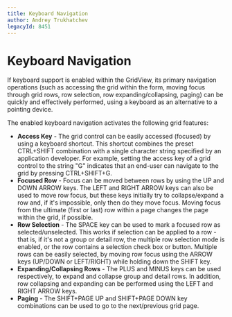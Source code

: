 ```yaml
---
title: Keyboard Navigation
author: Andrey Trukhatchev
legacyId: 8451
---
```

# Keyboard Navigation
If keyboard support is enabled within the GridView, its primary navigation operations (such as accessing the grid within the form, moving focus through grid rows, row selection, row expanding/collapsing, paging) can be quickly and effectively performed, using a keyboard as an alternative to a pointing device.

The enabled keyboard navigation activates the following grid features:
* **Access Key** - The grid control can be easily accessed (focused) by using a keyboard shortcut. This shortcut combines the preset CTRL+SHIFT combination with a single character string specified by an application developer. For example, setting the access key of a grid control to the string "G" indicates that an end-user can navigate to the grid by pressing CTRL+SHIFT+G.
* **Focused Row** - Focus can be moved between rows by using the UP and DOWN ARROW keys. The LEFT and RIGHT ARROW keys can also be used to move row focus, but these keys initially try to collapse/expand a row and, if it's impossible, only then do they move focus. Moving focus from the ultimate (first or last) row within a page changes the page within the grid, if possible.
* **Row Selection** - The SPACE key can be used to mark a focused row as selected/unselected. This works if selection can be applied to a row - that is, if it's not a group or detail row, the multiple row selection mode is enabled, or the row contains a selection check box or button. Multiple rows can be easily selected, by moving row focus using the ARROW keys (UP/DOWN or LEFT/RIGHT) while holding down the SHIFT key.
* **Expanding/Collapsing Rows** - The PLUS and MINUS keys can be used respectively, to expand and collapse group and detail rows. In addition, row collapsing and expanding can be performed using the LEFT and RIGHT ARROW keys.
* **Paging** - The SHIFT+PAGE UP and SHIFT+PAGE DOWN key combinations can be used to go to the next/previous grid page.